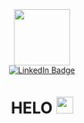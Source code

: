<div id="header" align="center">
  <img src="https://media.giphy.com/media/v1.Y2lkPTc5MGI3NjExMTRmZjI0NDJjZGNlN2E0OGY2Yjc5Zjk4MTk5NzE5NDQ1YmU0ODU3NyZlcD12MV9pbnRlcm5hbF9naWZzX2dpZklkJmN0PXM/AKjT5kDZMK4wsPXJPk/giphy.gif" width="100"/>
</div>
<div id="badges" align="center">
  <a href="https://www.linkedin.com/in/aleksandr-lakhtionov-b83122267/">
    <img src="https://img.shields.io/badge/LinkedIn-blue?style=for-the-badge&logo=linkedin&logoColor=white" alt="LinkedIn Badge"/>
  </a>
</div>
<div id="badges" align="center">
  <img src="https://komarev.com/ghpvc/?username=LakhtionovAlex&style=flat-square&color=blue" alt=""/>
</div>
<h1 align="center">
  HELO
  <img src="https://media.giphy.com/media/hvRJCLFzcasrR4ia7z/giphy.gif" width="30px"/>
</h1>
